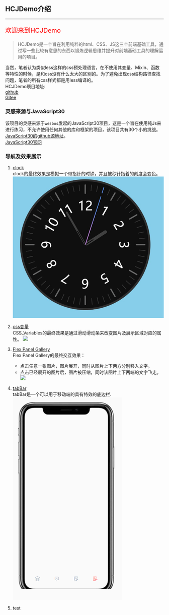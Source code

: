 ## HCJDemo介绍
---
<p style="color:red;font-size:20px">欢迎来到HCJDemo</p>

> HCJDemo是一个旨在利用纯粹的html、CSS、JS这三个前端基础工具，通过写一些比较有意思的东西以锻炼逻辑思维并提升对前端基础工具的理解运用的项目。<br>

当然，笔者认为类似less这样的css预处理语言，在不使用其变量、Mixin、函数等特性的时候，是和css没有什么太大的区别的。为了避免出现css结构路径查找问题，笔者的所有css样式都是用less编译的。<br>
HCJDemo项目地址:<br>
[github](https://github.com/zuogl/HCJDemo.git)<br>
[Gitee](https://gitee.com/xiao-zuo/hcjdemo.git)<br>

### 灵感来源与JavaScript30
该项目的灵感来源于`wesbos`发起的JavaScript30项目，这是一个旨在使用纯Js来进行练习，不允许使用任何其他的库和框架的项目，该项目共有30个小的挑战。<br>
[JavaScript30的github源地址](https://github.com/wesbos/JavaScript30.git)。<br>
[JavaScript30官网](https://javascript30.com/)<br>

### 导航及效果展示
1. [clock](https://github.com/zuogl/HCJDemo/tree/master/Clock)
    <br/>
    clock的最终效果是模拟一个带指针的时钟，并且被秒针指着的刻度会变色。
    ![](./mdImage/clock效果图.jpg)
    
2. [css变量](https://github.com/zuogl/HCJDemo/tree/master/CSS_Variables)
    <br/>
    CSS_Variables的最终效果是通过滑动滑动条来改变图片及展示区域对应的属性。
    ![](./mdImage/CSS_Variables.gif)

3. [Flex Panel Gallery](https://github.com/zuogl/HCJDemo/tree/master/Flex%20Panel%20Gallery)
    <br/>
    Flex Panel Gallery的最终交互效果：
    - 点击任意一张图片，图片展开，同时从图片上下两方分别移入文字。
    - 点击已经展开的图片后，图片被压缩，同时该图片上下两端的文字飞走。
    ![](./mdImage/FlexPanelGallery.gif)

4. [tabBar](https://github.com/zuogl/HCJDemo/tree/master/TabBar)
    <br/>
    tabBar是一个可以用于移动端的具有特效的底边栏.
    ![](./mdImage/tabBar.gif)

5. test